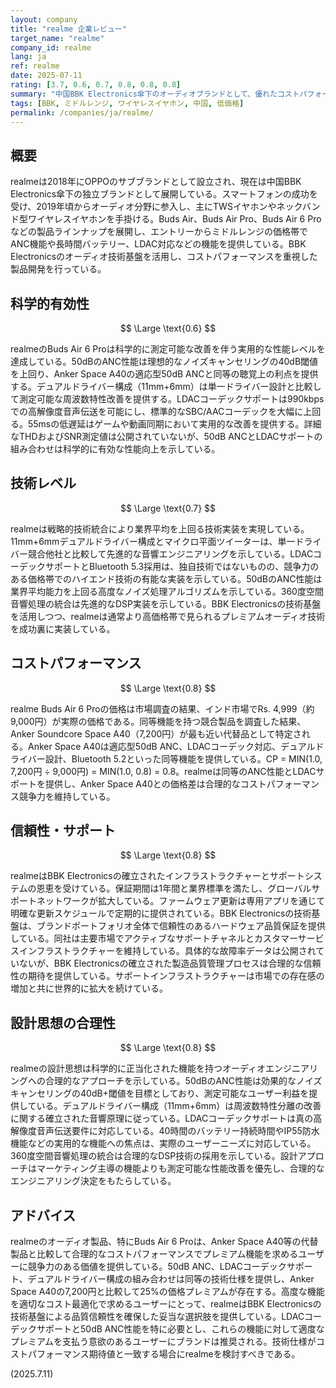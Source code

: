 ```yaml
---
layout: company
title: "realme 企業レビュー"
target_name: "realme"
company_id: realme
lang: ja
ref: realme
date: 2025-07-11
rating: [3.7, 0.6, 0.7, 0.8, 0.8, 0.8]
summary: "中国BBK Electronics傘下のオーディオブランドとして、優れたコストパフォーマンスでTWSイヤホンを展開。Buds Air 6 Proは50dB ANCとLDAC対応で競合他社を上回る仕様を競争力のある価格で提供。"
tags: [BBK, ミドルレンジ, ワイヤレスイヤホン, 中国, 低価格]
permalink: /companies/ja/realme/
---
```

## 概要

realmeは2018年にOPPOのサブブランドとして設立され、現在は中国BBK Electronics傘下の独立ブランドとして展開している。スマートフォンの成功を受け、2019年頃からオーディオ分野に参入し、主にTWSイヤホンやネックバンド型ワイヤレスイヤホンを手掛ける。Buds Air、Buds Air Pro、Buds Air 6 Proなどの製品ラインナップを展開し、エントリーからミドルレンジの価格帯でANC機能や長時間バッテリー、LDAC対応などの機能を提供している。BBK Electronicsのオーディオ技術基盤を活用し、コストパフォーマンスを重視した製品開発を行っている。

## 科学的有効性

$$ \Large \text{0.6} $$

realmeのBuds Air 6 Proは科学的に測定可能な改善を伴う実用的な性能レベルを達成している。50dBのANC性能は理想的なノイズキャンセリングの40dB閾値を上回り、Anker Space A40の適応型50dB ANCと同等の聴覚上の利点を提供する。デュアルドライバー構成（11mm+6mm）は単一ドライバー設計と比較して測定可能な周波数特性改善を提供する。LDACコーデックサポートは990kbpsでの高解像度音声伝送を可能にし、標準的なSBC/AACコーデックを大幅に上回る。55msの低遅延はゲームや動画同期において実用的な改善を提供する。詳細なTHDおよびSNR測定値は公開されていないが、50dB ANCとLDACサポートの組み合わせは科学的に有効な性能向上を示している。

## 技術レベル

$$ \Large \text{0.7} $$

realmeは戦略的技術統合により業界平均を上回る技術実装を実現している。11mm+6mmデュアルドライバー構成とマイクロ平面ツイーターは、単一ドライバー競合他社と比較して先進的な音響エンジニアリングを示している。LDACコーデックサポートとBluetooth 5.3採用は、独自技術ではないものの、競争力のある価格帯でのハイエンド技術の有能な実装を示している。50dBのANC性能は業界平均能力を上回る高度なノイズ処理アルゴリズムを示している。360度空間音響処理の統合は先進的なDSP実装を示している。BBK Electronicsの技術基盤を活用しつつ、realmeは通常より高価格帯で見られるプレミアムオーディオ技術を成功裏に実装している。

## コストパフォーマンス

$$ \Large \text{0.8} $$

realme Buds Air 6 Proの価格は市場調査の結果、インド市場でRs. 4,999（約9,000円）が実際の価格である。同等機能を持つ競合製品を調査した結果、Anker Soundcore Space A40（7,200円）が最も近い代替品として特定される。Anker Space A40は適応型50dB ANC、LDACコーデック対応、デュアルドライバー設計、Bluetooth 5.2といった同等機能を提供している。CP = MIN(1.0, 7,200円 ÷ 9,000円) = MIN(1.0, 0.8) = 0.8。realmeは同等のANC性能とLDACサポートを提供し、Anker Space A40との価格差は合理的なコストパフォーマンス競争力を維持している。

## 信頼性・サポート

$$ \Large \text{0.8} $$

realmeはBBK Electronicsの確立されたインフラストラクチャーとサポートシステムの恩恵を受けている。保証期間は1年間と業界標準を満たし、グローバルサポートネットワークが拡大している。ファームウェア更新は専用アプリを通じて明確な更新スケジュールで定期的に提供されている。BBK Electronicsの技術基盤は、ブランドポートフォリオ全体で信頼性のあるハードウェア品質保証を提供している。同社は主要市場でアクティブなサポートチャネルとカスタマーサービスインフラストラクチャーを維持している。具体的な故障率データは公開されていないが、BBK Electronicsの確立された製造品質管理プロセスは合理的な信頼性の期待を提供している。サポートインフラストラクチャーは市場での存在感の増加と共に世界的に拡大を続けている。

## 設計思想の合理性

$$ \Large \text{0.8} $$

realmeの設計思想は科学的に正当化された機能を持つオーディオエンジニアリングへの合理的なアプローチを示している。50dBのANC性能は効果的なノイズキャンセリングの40dB+閾値を目標としており、測定可能なユーザー利益を提供している。デュアルドライバー構成（11mm+6mm）は周波数特性分離の改善に関する確立された音響原理に従っている。LDACコーデックサポートは真の高解像度音声伝送要件に対応している。40時間のバッテリー持続時間やIP55防水機能などの実用的な機能への焦点は、実際のユーザーニーズに対応している。360度空間音響処理の統合は合理的なDSP技術の採用を示している。設計アプローチはマーケティング主導の機能よりも測定可能な性能改善を優先し、合理的なエンジニアリング決定をもたらしている。

## アドバイス

realmeのオーディオ製品、特にBuds Air 6 Proは、Anker Space A40等の代替製品と比較して合理的なコストパフォーマンスでプレミアム機能を求めるユーザーに競争力のある価値を提供している。50dB ANC、LDACコーデックサポート、デュアルドライバー構成の組み合わせは同等の技術仕様を提供し、Anker Space A40の7,200円と比較して25%の価格プレミアムが存在する。高度な機能を適切なコスト最適化で求めるユーザーにとって、realmeはBBK Electronicsの技術基盤による品質信頼性を確保した妥当な選択肢を提供している。LDACコーデックサポートと50dB ANC性能を特に必要とし、これらの機能に対して適度なプレミアムを支払う意欲のあるユーザーにブランドは推奨される。技術仕様がコストパフォーマンス期待値と一致する場合にrealmeを検討すべきである。

(2025.7.11)